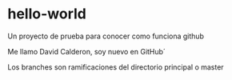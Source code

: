 # hello-world
Un proyecto de prueba para conocer como funciona github

Me llamo David Calderon, soy nuevo en GitHub´

Los branches son ramificaciones del directorio principal o master
